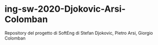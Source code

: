 # ing-sw-2020-Djokovic-Arsi-Colomban
Repository del progetto di SoftEng di Stefan Djokovic, Pietro Arsi, Giorgio Colomban

